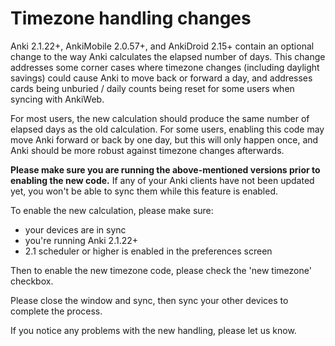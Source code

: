 # Timezone handling changes

Anki 2.1.22+, AnkiMobile 2.0.57+, and AnkiDroid 2.15+ contain an optional change to the way Anki calculates the elapsed number of days. This change addresses some corner cases where timezone changes (including daylight savings) could cause Anki to move back or forward a day, and addresses cards being unburied / daily counts being reset for some users when syncing with AnkiWeb.

For most users, the new calculation should produce the same number of elapsed days as the old calculation. For some users, enabling this code may move Anki forward or back by one day, but this will only happen once, and Anki should be more robust against timezone changes afterwards.

**Please make sure you are running the above-mentioned versions prior to enabling the new code.** If any of your Anki clients have not been updated yet, you won't be able to sync them while this feature is enabled. 

To enable the new calculation, please make sure:

- your devices are in sync
- you're running Anki 2.1.22+
- 2.1 scheduler or higher is enabled in the preferences screen

Then to enable the new timezone code, please check the 'new timezone' checkbox.

Please close the window and sync, then sync your other devices to complete the process.

If you notice any problems with the new handling, please let us know.
